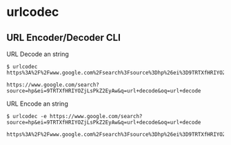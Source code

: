 # urlcodec

## URL Encoder/Decoder CLI

URL Decode an string

    $ urlcodec https%3A%2F%2Fwww.google.com%2Fsearch%3Fsource%3Dhp%26ei%3D9TRTXfHRIYOZjLsPkZ2EyAw%26q%3Durl%2Bdecode%26oq%3Durl%2Bdecode

    https://www.google.com/search?source=hp&ei=9TRTXfHRIYOZjLsPkZ2EyAw&q=url+decode&oq=url+decode

URL Encode an string 

    $ urlcodec -e https://www.google.com/search?source=hp&ei=9TRTXfHRIYOZjLsPkZ2EyAw&q=url+decode&oq=url+decode

    https%3A%2F%2Fwww.google.com%2Fsearch%3Fsource%3Dhp%26ei%3D9TRTXfHRIYOZjLsPkZ2EyAw%26q%3Durl%2Bdecode%26oq%3Durl%2Bdecode